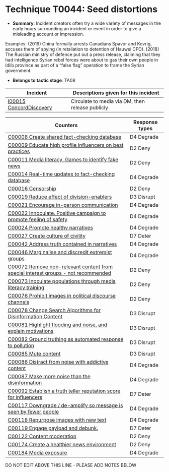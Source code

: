 # Technique T0044: Seed distortions

* **Summary**: Incident creators often try a wide variety of messages in the early hours surrounding an incident or event in order to give a misleading account or impression. 

Examples: (2019) China formally arrests Canadians Spavor and Kovrig, accuses them of spying (in retaliation to detention of Hauwei CFO). (2018) The Russian ministry of defence put out a press release, claiming that they had intelligence Syrian rebel forces were about to gas their own people in Idlib province as part of a “false flag” operation to frame the Syrian government.

* **Belongs to tactic stage**: TA08


| Incident | Descriptions given for this incident |
| -------- | -------------------- |
| [I00015 ConcordDiscovery](../incidents/I00015.md) | Circulate to media via DM, then release publicly |



| Counters | Response types |
| -------- | -------------- |
| [C00008 Create shared fact-checking database](../counters/C00008.md) | D4 Degrade |
| [C00009 Educate high profile influencers on best practices](../counters/C00009.md) | D2 Deny |
| [C00011 Media literacy. Games to identify fake news](../counters/C00011.md) | D2 Deny |
| [C00014 Real-time updates to fact-checking database](../counters/C00014.md) | D4 Degrade |
| [C00016 Censorship](../counters/C00016.md) | D2 Deny |
| [C00019 Reduce effect of division-enablers](../counters/C00019.md) | D3 Disrupt |
| [C00021 Encourage in-person communication](../counters/C00021.md) | D4 Degrade |
| [C00022 Innoculate. Positive campaign to promote feeling of safety](../counters/C00022.md) | D4 Degrade |
| [C00024 Promote healthy narratives](../counters/C00024.md) | D4 Degrade |
| [C00027 Create culture of civility](../counters/C00027.md) | D7 Deter |
| [C00042 Address truth contained in narratives](../counters/C00042.md) | D4 Degrade |
| [C00046 Marginalise and discredit extremist groups](../counters/C00046.md) | D4 Degrade |
| [C00072 Remove non-relevant content from special interest groups - not recommended](../counters/C00072.md) | D2 Deny |
| [C00073 Inoculate populations through media literacy training](../counters/C00073.md) | D2 Deny |
| [C00076 Prohibit images in political discourse channels](../counters/C00076.md) | D2 Deny |
| [C00078 Change Search Algorithms for Disinformation Content](../counters/C00078.md) | D3 Disrupt |
| [C00081 Highlight flooding and noise, and explain motivations](../counters/C00081.md) | D3 Disrupt |
| [C00082 Ground truthing as automated response to pollution](../counters/C00082.md) | D3 Disrupt |
| [C00085 Mute content](../counters/C00085.md) | D3 Disrupt |
| [C00086 Distract from noise with addictive content](../counters/C00086.md) | D4 Degrade |
| [C00087 Make more noise than the disinformation](../counters/C00087.md) | D4 Degrade |
| [C00092 Establish a truth teller reputation score for influencers](../counters/C00092.md) | D7 Deter |
| [C00117 Downgrade / de-amplify so message is seen by fewer people](../counters/C00117.md) | D4 Degrade |
| [C00118 Repurpose images with new text](../counters/C00118.md) | D4 Degrade |
| [C00119 Engage payload and debunk.](../counters/C00119.md) | D7 Deter |
| [C00122 Content moderation](../counters/C00122.md) | D2 Deny |
| [C00174 Create a healthier news environment](../counters/C00174.md) | D2 Deny |
| [C00184 Media exposure](../counters/C00184.md) | D4 Degrade |


DO NOT EDIT ABOVE THIS LINE - PLEASE ADD NOTES BELOW